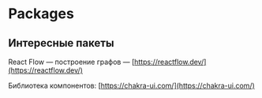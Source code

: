 # Packages

## Интересные пакеты

React Flow — построение графов — [https://reactflow.dev/](https://reactflow.dev/)

Библиотека компонентов: [https://chakra-ui.com/](https://chakra-ui.com/)

